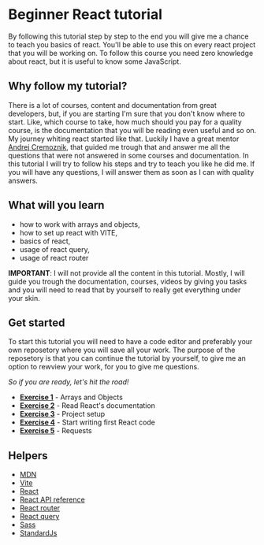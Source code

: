 # Beginner React tutorial

By following this tutorial step by step to the end you will give me a chance to teach you basics of react. You'll be able to use this on every react project that you will be working on. To follow this course you need zero knowledge about react, but it is useful to know some JavaScript.


## Why follow my tutorial?

There is a lot of courses, content and documentation from great developers, but, if you are starting I'm sure that you don't know where to start. Like, which course to take, how much should you pay for a quality course, is the documentation that you will be reading even useful and so on. My journey whiting react started like that. Luckily I have a great mentor [Andrej Cremoznik](https://github.com/andrejcremoznik), that guided me trough that and answer me all the questions that were not answered in some courses and documentation. In this tutorial I will try to follow his steps and try to teach you like he did me. If you will have any questions, I will answer them as soon as I can with quality answers.


## What will you learn

* how to work with arrays and objects,
* how to set up react with VITE,
* basics of react,
* usage of react query,
* usage of react router

**IMPORTANT**: I will not provide all the content in this tutorial. Mostly, I will guide you trough the documentation, courses, videos by giving you tasks and you will need to read that by yourself to really get everything under your skin.

## Get started

To start this tutorial you will need to have a code editor and preferably your own reposetory where you will save all your work. The purpose of the reposetory is that you can continue the tutorial by yourself, to give me an option to rewview your work, for you to give me questions.

*So if you are ready, let's hit the road!*

- **[Exercise 1](https://github.com/GalMarkelj/react-tutorial/blob/main/exercise-1)** - Arrays and Objects
- **[Exercise 2](https://github.com/GalMarkelj/react-tutorial/blob/main/exercise-2)** - Read React's documentation
- **[Exercise 3](https://github.com/GalMarkelj/react-tutorial/blob/main/exercise-3)** - Project setup
- **[Exercise 4](https://github.com/GalMarkelj/react-tutorial/blob/main/exercise-4)** - Start writing first React code
- **[Exercise 5](https://github.com/GalMarkelj/react-tutorial/blob/main/exercise-5)** - Requests

## Helpers
- [MDN](https://developer.mozilla.org/en-US/)
- [Vite](https://vitejs.dev/)
- [React](https://react.dev/learn)
- [React API reference](https://react.dev/reference/react)
- [React router](https://reactrouter.com/en/main)
- [React query](https://tanstack.com/query/v3/docs/react/overview)
- [Sass](https://sass-lang.com/)
- [StandardJs](https://standardjs.com/)
